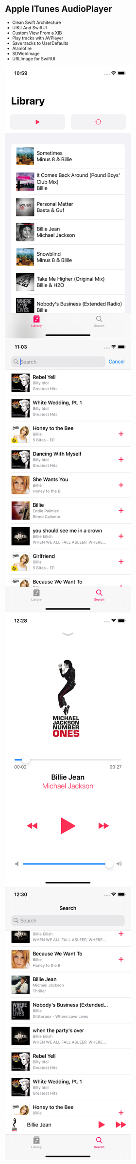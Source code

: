 # Apple ITunes AudioPlayer 

- Clean Swift Architecture
- UIKit And SwiftUI
- Custom View From a XIB
- Play tracks with AVPlayer
- Save tracks to UserDefaults
- Alamofire
- SDWebImage
- URLImage for SwiftUI

![alt text](Screenshots/Library.png "Сохраненные треки")​
![alt text](Screenshots/Search.png "Поиск треков")​
![alt text](Screenshots/player.png "Основной плеер")​
![alt text](Screenshots/miniPlayer.png "Мини плеер")​

